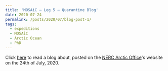 ```yaml
---
title: 'MOSAiC – Leg 5 – Quarantine Blog'
date: 2020-07-24
permalink: /posts/2020/07/blog-post-1/
tags:
  - expeditions
  - MOSAiC
  - Arctic Ocean
  - PhD
---
```


Click [here](https://www.arctic.ac.uk/mosaic-leg-5-quarantine-blog-by-elise-droste/) to read a blog about, posted on the [NERC Arctic Office](https://www.arctic.ac.uk/)'s website on the 24th of July, 2020. 